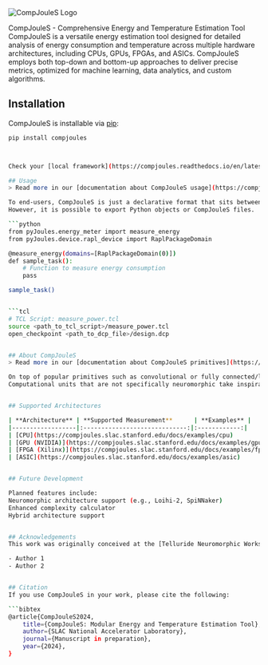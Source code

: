 <picture>
<source media="(prefers-color-scheme: dark)" srcset="https://github.com/Muratcanisik4/CompJouleS/docs/source/compjoules_logo.png">
<img alt="CompJouleS Logo" src="https://github.com/Muratcanisik4/CompJouleS/docs/source/compjoules_logo.png">
</picture>




CompJouleS - Comprehensive Energy and Temperature Estimation Tool
CompJouleS is a versatile energy estimation tool designed for detailed analysis of energy consumption and temperature across multiple hardware architectures, including CPUs, GPUs, FPGAs, and ASICs. CompJouleS employs both top-down and bottom-up approaches to deliver precise metrics, optimized for machine learning, data analytics, and custom algorithms.


## Installation
CompJouleS is installable via [pip](https://pypi.org/):
```bash
pip install compjoules



Check your [local framework](https://compjoules.readthedocs.io/en/latest/support-and-contact.html) for CompJouleS support.

## Usage
> Read more in our [documentation about CompJouleS usage](https://compjoules.readthedocs.io/en/latest/index.html)

To end-users, CompJouleS is just a declarative format that sits between formats and will hopefully be as invisible as possible.
However, it is possible to export Python objects or CompJouleS files.

```python
from pyJoules.energy_meter import measure_energy
from pyJoules.device.rapl_device import RaplPackageDomain

@measure_energy(domains=[RaplPackageDomain(0)])
def sample_task():
    # Function to measure energy consumption
    pass

sample_task()


```tcl
# TCL Script: measure_power.tcl
source <path_to_tcl_script>/measure_power.tcl
open_checkpoint <path_to_dcp_file>/design.dcp


## About CompJouleS
> Read more in our [documentation about CompJouleS primitives](https://compjoules.readthedocs.io/en/latest/troubleshooting-and-tips.html)

On top of popular primitives such as convolutional or fully connected/linear computations, we define additional compuational primitives that are specific to neuromorphic computing and hardware implementations thereof. 
Computational units that are not specifically neuromorphic take inspiration from the Pytorch ecosystem in terms of naming and parameters (such as Conv2d that uses groups/strides).


## Supported Architectures

| **Architecture** | **Supported Measurement**      | **Examples** |
|------------------|:-----------------------------:|:------------:|
| [CPU](https://compjoules.slac.stanford.edu/docs/examples/cpu)          | Energy (RAPL)              | [CPU Example](https://compjoules.slac.stanford.edu/docs/examples/cpu) |
| [GPU (NVIDIA)](https://compjoules.slac.stanford.edu/docs/examples/gpu) | Energy (NVIDIA SMI)        | [GPU Example](https://compjoules.slac.stanford.edu/docs/examples/gpu) |
| [FPGA (Xilinx)](https://compjoules.slac.stanford.edu/docs/examples/fpga) | Power (TCL Scripts)      | [FPGA Example](https://compjoules.slac.stanford.edu/docs/examples/fpga) |
| [ASIC](https://compjoules.slac.stanford.edu/docs/examples/asic)        | Complexity Estimation      | [ASIC Example](https://compjoules.slac.stanford.edu/docs/examples/asic) |


## Future Development

Planned features include:
Neuromorphic architecture support (e.g., Loihi-2, SpiNNaker)
Enhanced complexity calculator
Hybrid architecture support


## Acknowledgements
This work was originally conceived at the [Telluride Neuromorphic Workshop 2023](https://tellurideneuromorphic.org) by the following contributors:

- Author 1
- Author 2


## Citation
If you use CompJouleS in your work, please cite the following:

```bibtex
@article{CompJouleS2024,
    title={CompJouleS: Modular Energy and Temperature Estimation Tool},
    author={SLAC National Accelerator Laboratory},
    journal={Manuscript in preparation},
    year={2024},
}
